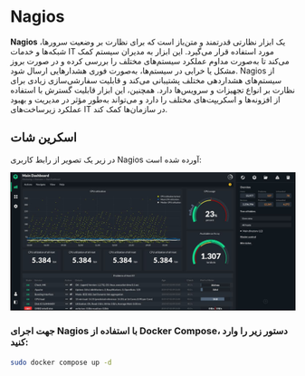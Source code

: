 # Nagios

**Nagios** یک ابزار نظارتی قدرتمند و متن‌باز است که برای نظارت بر وضعیت سرورها، شبکه‌ها و خدمات IT مورد استفاده قرار می‌گیرد. این ابزار به مدیران سیستم کمک می‌کند تا به‌صورت مداوم عملکرد سیستم‌های مختلف را بررسی کرده و در صورت بروز مشکل یا خرابی در سیستم‌ها، به‌صورت فوری هشدارهایی ارسال شود. Nagios از سیستم‌های هشداردهی مختلف پشتیبانی می‌کند و قابلیت سفارشی‌سازی زیادی برای نظارت بر انواع تجهیزات و سرویس‌ها دارد. همچنین، این ابزار قابلیت گسترش با استفاده از افزونه‌ها و اسکریپت‌های مختلف را دارد و می‌تواند به‌طور مؤثر در مدیریت و بهبود عملکرد زیرساخت‌های IT در سازمان‌ها کمک کند.

## اسکرین شات

در زیر یک تصویر از رابط کاربری Nagios آورده شده است:

![Screenshot](screenshot.png)

### جهت اجرای Nagios با استفاده از Docker Compose، دستور زیر را وارد کنید:

```bash
sudo docker compose up -d
```


